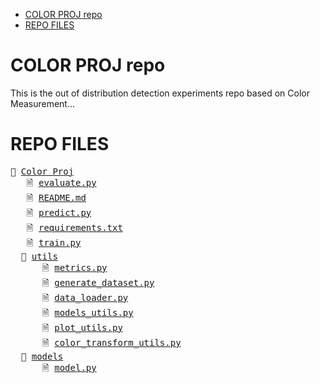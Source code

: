 - [COLOR PROJ repo](#color-proj-repo)
- [REPO FILES](#repo-files)

# COLOR PROJ repo
This is the out of distribution detection experiments repo based on Color Measurement...

# REPO FILES
<pre>
&#128193; <a href=#>Color Proj</a>
   &#x1F5CE; <a href=./evaluate.py>evaluate.py</a>
   &#x1F5CE; <a href=./README.md>README.md</a>
   &#x1F5CE; <a href=./predict.py>predict.py</a>
   &#x1F5CE; <a href=./requirements.txt>requirements.txt</a>
   &#x1F5CE; <a href=./train.py>train.py</a>
  &#128193; <a href=./utils>utils</a>
      &#x1F5CE; <a href=./utils/metrics.py>metrics.py</a>
      &#x1F5CE; <a href=./utils/generate_dataset.py>generate_dataset.py</a>
      &#x1F5CE; <a href=./utils/data_loader.py>data_loader.py</a>
      &#x1F5CE; <a href=./utils/models_utils.py>models_utils.py</a>
      &#x1F5CE; <a href=./utils/plot_utils.py>plot_utils.py</a>
      &#x1F5CE; <a href=./utils/color_transform_utils.py>color_transform_utils.py</a>
  &#128193; <a href=./models>models</a>
      &#x1F5CE; <a href=./models/model.py>model.py</a>
</pre>